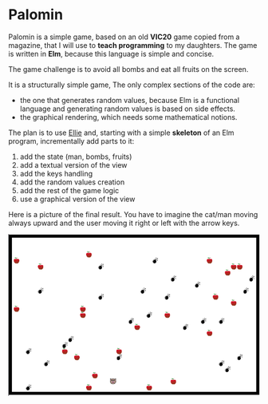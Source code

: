 # Palomin

Palomin is a simple game, based on an old **VIC20** game copied from a magazine, that I will use to **teach programming** to my daughters.
The game is written in **Elm**, because this language is simple and concise.

The game challenge is to avoid all bombs and eat all fruits on the screen.

It is a structurally simple game, The only complex sections of the code are:
* the one that generates random values, because Elm is a functional language and generating random values is based on side effects.
* the graphical rendering, which needs some mathematical notions.

The plan is to use [Ellie](https://ellie-app.com) and, starting with a simple **skeleton** of an Elm program, incrementally add parts to it: 
1. add the state (man, bombs, fruits)
2. add a textual version of the view
3. add the keys handling
4. add the random values creation
5. add the rest of the game logic
6. use a graphical version of the view

Here is a picture of the final result. You have to imagine the cat/man moving always upward and the user moving it right or left with the arrow keys.

![palomin](docs/palomin.png)
